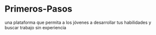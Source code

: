 # Primeros-Pasos
una plataforma que permita a los jóvenes a desarrollar tus habilidades y buscar trabajo sin experiencia 

